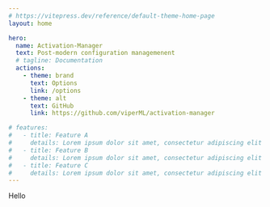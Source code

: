 ```yaml
---
# https://vitepress.dev/reference/default-theme-home-page
layout: home

hero:
  name: Activation-Manager
  text: Post-modern configuration managemenent
  # tagline: Documentation
  actions:
    - theme: brand
      text: Options
      link: /options
    - theme: alt
      text: GitHub
      link: https://github.com/viperML/activation-manager

# features:
#   - title: Feature A
#     details: Lorem ipsum dolor sit amet, consectetur adipiscing elit
#   - title: Feature B
#     details: Lorem ipsum dolor sit amet, consectetur adipiscing elit
#   - title: Feature C
#     details: Lorem ipsum dolor sit amet, consectetur adipiscing elit
---
```


Hello

<script setup lang="ts">
import { data } from "./nixos.data.ts";

import { RenderDocs } from "easy-nix-documentation";
</script>

<div>
 <RenderDocs :options="data" />
</div>
